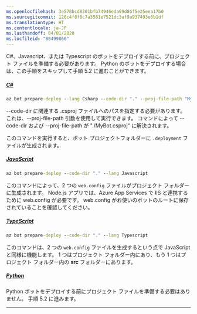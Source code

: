 ```yaml
---
ms.openlocfilehash: 3e578bcd8301bfb74946eda99d86f5e25eea17b0
ms.sourcegitcommit: 126c4f8f8c7a3581e7521dc3af9a937493e6b1df
ms.translationtype: HT
ms.contentlocale: ja-JP
ms.lasthandoff: 04/01/2020
ms.locfileid: "80499866"
---
```


C#、Javascript、または Typescript のボットをデプロイする前に、プロジェクト ファイルを準備する必要があります。 Python のボットをデプロイする場合は、この手順をスキップして手順 5.2 に進むことができます。

<!-- **C# bots** -->
##### <a name="c"></a>[C#](#tab/csharp)

```cmd
az bot prepare-deploy --lang Csharp --code-dir "." --proj-file-path "MyBot.csproj"
```

--code-dir に関連する .csproj ファイルへのパスを指定する必要があります。 これは、--proj-file-path 引数を使用して実行できます。 コマンドによって --code-dir および --proj-file-path が "./MyBot.csproj" に解決されます。

このコマンドを実行すると、ボット プロジェクトフォルダーに `.deployment` ファイルが生成されます。

<!-- **JavaScript bots** -->
##### <a name="javascript"></a>[JavaScript](#tab/javascript)

```cmd
az bot prepare-deploy --code-dir "." --lang Javascript
```

このコマンドによって、2 つの `web.config` ファイルがプロジェクト フォルダーに生成されます。 Node.js アプリでは、Azure App Services で IIS と連携するために web.config が必要です。 web.config がお使いのボットのルートに保存されていることを確認してください。

<!-- **TypeScript bots** -->
##### <a name="typescript"></a>[TypeScript](#tab/typescript)

```cmd
az bot prepare-deploy --code-dir "." --lang Typescript
```

このコマンドは、2 つの `web.config` ファイルを生成するという点で JavaScript と同様に機能します。 1 つはプロジェクト フォルダー内にあり、もう 1 つはプロジェクト フォルダー内の **src** フォルダーにあります。

<!-- **TPython bots** -->
##### <a name="python"></a>[Python](#tab/Python)

Python ボットをデプロイする前にプロジェクト ファイルを準備する必要はありません。 手順 5.2 に進みます。

---
